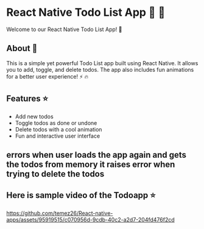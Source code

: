 # React Native Todo List App :memo: :iphone:

Welcome to our React Native Todo List App! :tada:

## About :memo:

This is a simple yet powerful Todo List app built using React Native. It allows you to add, toggle, and delete todos. The app also includes fun animations for a better user experience! :zap: :fire:

## Features :star:

- Add new todos
- Toggle todos as done or undone
- Delete todos with a cool animation
- Fun and interactive user interface

## errors when user loads the app again and gets the todos from memory it raises error when trying to delete the todos

## Here is sample video of the Todoapp ⭐






https://github.com/temez26/React-native-apps/assets/95919515/c070956d-9cdb-40c2-a2d7-204fd476f2cd







